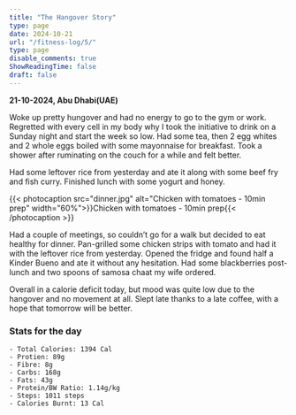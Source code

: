 ```yaml
---
title: "The Hangover Story"
type: page
date: 2024-10-21
url: "/fitness-log/5/"
type: page
disable_comments: true
ShowReadingTime: false
draft: false
---
```

**21-10-2024, Abu Dhabi(UAE)**


Woke up pretty hungover and had no energy to go to the gym or work. Regretted with every cell in my body why I took the initiative to drink on a Sunday night and start the week so low. Had some tea, then 2 egg whites and 2 whole eggs boiled with some mayonnaise for breakfast. Took a shower after ruminating on the couch for a while and felt better.

Had some leftover rice from yesterday and ate it along with some beef fry and fish curry. Finished lunch with some yogurt and honey.

{{< photocaption src="dinner.jpg" alt="Chicken with tomatoes - 10min prep" width="60%">}}Chicken with tomatoes - 10min prep{{< /photocaption >}}


Had a couple of meetings, so couldn’t go for a walk but decided to eat healthy for dinner. Pan-grilled some chicken strips with tomato and had it with the leftover rice from yesterday. Opened the fridge and found half a Kinder Bueno and ate it without any hesitation. Had some blackberries post-lunch and two spoons of samosa chaat my wife ordered.

Overall in a calorie deficit today, but mood was quite low due to the hangover and no movement at all. Slept late thanks to a late coffee, with a hope that tomorrow will be better.


### Stats for the day

```
- Total Calories: 1394 Cal
- Protien: 89g
- Fibre: 8g
- Carbs: 168g
- Fats: 43g
- Protein/BW Ratio: 1.14g/kg
- Steps: 1011 steps
- Calories Burnt: 13 Cal

```






